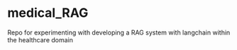 # medical_RAG
Repo for experimenting with developing a RAG system with langchain within the healthcare domain
